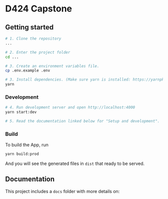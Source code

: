 # D424 Capstone

## Getting started

```bash
# 1. Clone the repository
...

# 2. Enter the project folder
cd ...

# 3. Create an environment variables file.
cp .env.example .env

# 3. Install dependencies. (Make sure yarn is installed: https://yarnpkg.com/lang/en/docs/install)
yarn
```

### Development
```bash
# 4. Run development server and open http://localhost:4000
yarn start:dev

# 5. Read the documentation linked below for "Setup and development".
```

### Build

To build the App, run

```bash
yarn build:prod
```

And you will see the generated files in `dist` that ready to be served.

## Documentation

This project includes a `docs` folder with more details on:
